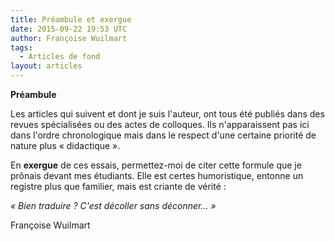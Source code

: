 ```yaml
---
title: Préambule et exergue
date: 2015-09-22 19:53 UTC
author: Françoise Wuilmart
tags:
  - Articles de fond
layout: articles
---
```


**Préambule**

Les articles qui suivent et dont je suis l'auteur, ont tous été publiés dans des revues spécialisées ou des actes de colloques. Ils n'apparaissent pas ici dans l'ordre chronologique mais dans le respect d'une certaine priorité de nature plus « didactique ».

En **exergue** de ces essais, permettez-moi de citer cette formule que je prônais devant mes étudiants. Elle est certes humoristique, entonne un registre plus que familier, mais est criante de vérité :

_« Bien traduire ? C'est décoller sans déconner… »_

Françoise Wuilmart
